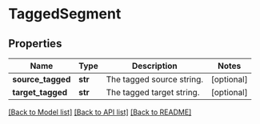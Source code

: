 # TaggedSegment

## Properties
Name | Type | Description | Notes
------------ | ------------- | ------------- | -------------
**source_tagged** | **str** | The tagged source string. | [optional] 
**target_tagged** | **str** | The tagged target string. | [optional] 

[[Back to Model list]](../README.md#documentation-for-models) [[Back to API list]](../README.md#documentation-for-api-endpoints) [[Back to README]](../README.md)

